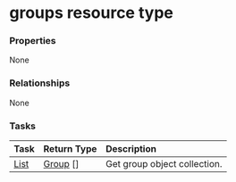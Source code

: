 # groups resource type



### Properties
None

### Relationships
None


### Tasks

| Task		   | Return Type	|Description|
|:---------------|:--------|:----------|
|[List](../api/group_list.md) | [Group](group.md) [] |Get group object collection. |

<!-- uuid: 3f4503d8-81c7-48f8-aae2-9d6b704f5042
2015-10-09 18:12:08 UTC -->
